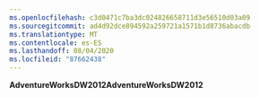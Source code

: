 ```yaml
---
ms.openlocfilehash: c3d0471c7ba3dc024826658711d3e56510d03a09
ms.sourcegitcommit: ad4d92dce894592a259721a1571b1d8736abacdb
ms.translationtype: MT
ms.contentlocale: es-ES
ms.lasthandoff: 08/04/2020
ms.locfileid: "87662438"
---
```

<span data-ttu-id="2bf8e-101">**AdventureWorksDW2012**</span><span class="sxs-lookup"><span data-stu-id="2bf8e-101">**AdventureWorksDW2012**</span></span>
